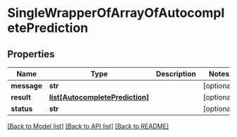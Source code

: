 # SingleWrapperOfArrayOfAutocompletePrediction

## Properties
Name | Type | Description | Notes
------------ | ------------- | ------------- | -------------
**message** | **str** |  | [optional] 
**result** | [**list[AutocompletePrediction]**](AutocompletePrediction.md) |  | [optional] 
**status** | **str** |  | [optional] 

[[Back to Model list]](../README.md#documentation-for-models) [[Back to API list]](../README.md#documentation-for-api-endpoints) [[Back to README]](../README.md)

